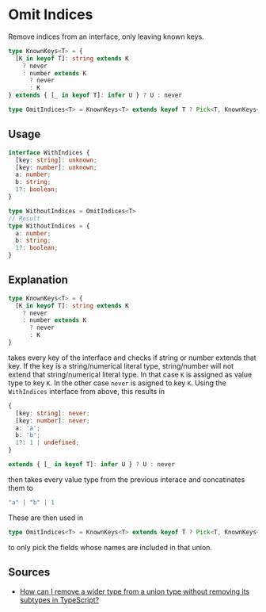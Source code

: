 # Omit Indices

Remove indices from an interface, only leaving known keys.

```typescript
type KnownKeys<T> = {
  [K in keyof T]: string extends K
    ? never
    : number extends K
      ? never
      : K
} extends { [_ in keyof T]: infer U } ? U : never

type OmitIndices<T> = KnownKeys<T> extends keyof T ? Pick<T, KnownKeys<T>> : never
```

## Usage
```typescript
interface WithIndices {
  [key: string]: unknown;
  [key: number]: unknown;
  a: number;
  b: string;
  1?: boolean;
}

type WithoutIndices = OmitIndices<T>
// Result
type WithoutIndices = {
  a: number;
  b: string;
  1?: boolean;
}
```

## Explanation

```typescript
type KnownKeys<T> = {
  [K in keyof T]: string extends K
    ? never
    : number extends K
      ? never
      : K
}
```

takes every key of the interface and checks if string or number extends that key. If the key is a string/numerical literal type, string/number will not extend that string/numerical literal type. In that case `K` is assigned as value type to key `K`. In the other case `never` is asigned to key `K`. Using the `WithIndices` interface from above, this results in

```typescript
{
  [key: string]: never;
  [key: number]: never;
  a: 'a';
  b: 'b';
  1?: 1 | undefined;
}
```

```typescript
extends { [_ in keyof T]: infer U } ? U : never
```

then takes every value type from the previous interace and concatinates them to

```typescript
"a" | "b" | 1
```

These are then used in 

```typescript
type OmitIndices<T> = KnownKeys<T> extends keyof T ? Pick<T, KnownKeys<T>> : never
```

to only pick the fields whose names are included in that union.

## Sources
- [How can I remove a wider type from a union type without removing its subtypes in TypeScript?](https://stackoverflow.com/questions/51954558/how-can-i-remove-a-wider-type-from-a-union-type-without-removing-its-subtypes-in/51955852#51955852)